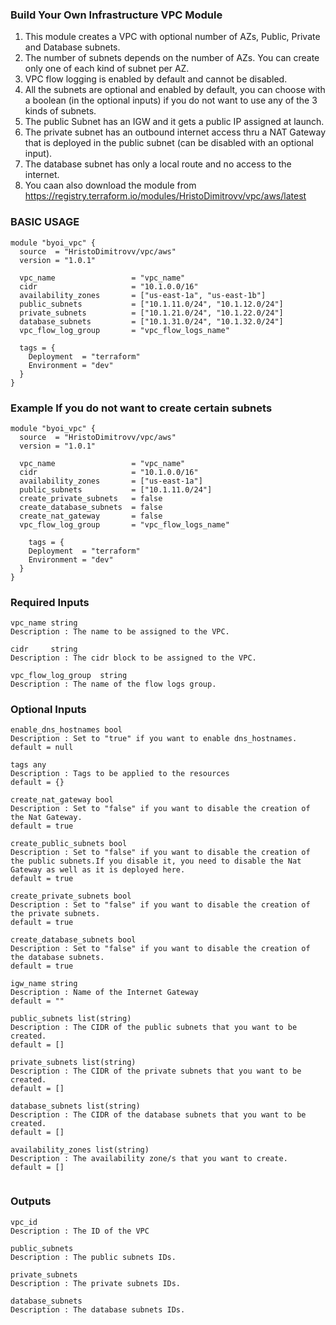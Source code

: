 
### Build Your Own Infrastructure VPC Module ###

1. This module creates a VPC with optional number of AZs, Public, Private and Database subnets. 
2. The number of subnets depends on the number of AZs. You can create only one of each kind of subnet per AZ.
3. VPC flow logging is enabled by default and cannot be disabled.
4. All the subnets are optional and enabled by default, you can choose with a boolean (in the optional inputs) if you do not want to use any of the 3 kinds of subnets.
5. The public Subnet has an IGW and it gets a public IP assigned at launch.
6. The private subnet has an outbound internet access thru a NAT Gateway that is deployed in the public subnet (can be disabled with an optional input).
7. The database subnet has only a local route and no access to the internet.
8. You caan also download the module from https://registry.terraform.io/modules/HristoDimitrovv/vpc/aws/latest


### BASIC USAGE ###

```hcl
module "byoi_vpc" {
  source  = "HristoDimitrovv/vpc/aws"
  version = "1.0.1"

  vpc_name                 = "vpc_name"
  cidr                     = "10.1.0.0/16"
  availability_zones       = ["us-east-1a", "us-east-1b"]
  public_subnets           = ["10.1.11.0/24", "10.1.12.0/24"]
  private_subnets          = ["10.1.21.0/24", "10.1.22.0/24"]
  database_subnets         = ["10.1.31.0/24", "10.1.32.0/24"]
  vpc_flow_log_group       = "vpc_flow_logs_name"

  tags = {
    Deployment  = "terraform"
    Environment = "dev"
  }
}
```

### Example If you do not want to create certain subnets ###

```hcl
module "byoi_vpc" {
  source  = "HristoDimitrovv/vpc/aws"
  version = "1.0.1"

  vpc_name                 = "vpc_name"
  cidr                     = "10.1.0.0/16"
  availability_zones       = ["us-east-1a"]
  public_subnets           = ["10.1.11.0/24"]
  create_private_subnets   = false
  create_database_subnets  = false
  create_nat_gateway       = false
  vpc_flow_log_group       = "vpc_flow_logs_name"

    tags = {
    Deployment  = "terraform"
    Environment = "dev"
  }
}
```



### Required Inputs ###

```hcl
vpc_name string
Description : The name to be assigned to the VPC.

cidr     string
Description : The cidr block to be assigned to the VPC.

vpc_flow_log_group  string
Description : The name of the flow logs group.
```


### Optional Inputs ###

```hcl
enable_dns_hostnames bool
Description : Set to "true" if you want to enable dns_hostnames.
default = null

tags any
Description : Tags to be applied to the resources
default = {}

create_nat_gateway bool
Description : Set to "false" if you want to disable the creation of the Nat Gateway.
default = true

create_public_subnets bool
Description : Set to "false" if you want to disable the creation of the public subnets.If you disable it, you need to disable the Nat Gateway as well as it is deployed here.
default = true

create_private_subnets bool
Description : Set to "false" if you want to disable the creation of the private subnets.
default = true

create_database_subnets bool
Description : Set to "false" if you want to disable the creation of the database subnets.
default = true

igw_name string
Description : Name of the Internet Gateway
default = ""

public_subnets list(string)
Description : The CIDR of the public subnets that you want to be created.
default = []

private_subnets list(string)
Description : The CIDR of the private subnets that you want to be created.
default = []

database_subnets list(string)
Description : The CIDR of the database subnets that you want to be created.
default = []

availability_zones list(string)
Description : The availability zone/s that you want to create.
default = []


```


### Outputs ###

```hcl
vpc_id
Description : The ID of the VPC

public_subnets
Description : The public subnets IDs.

private_subnets
Description : The private subnets IDs.

database_subnets
Description : The database subnets IDs.
```